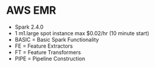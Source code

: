 # AWS EMR

* Spark 2.4.0
* 1 m1.large spot instance max $0.02/hr (10 minute start)
* BASIC = Basic Spark Functionality
* FE = Feature Extractors
* FT = Feature Transformers
* PIPE = Pipeline Construction
